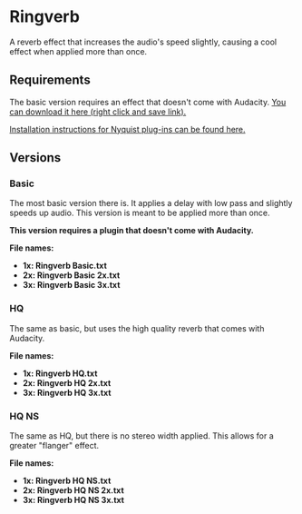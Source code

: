 # Ringverb

A reverb effect that increases the audio's speed slightly, causing a cool effect when applied more than once.

## Requirements

The basic version requires an effect that doesn't come with Audacity. [You can download it here (right click and save link).](http://old.audacityteam.org/nyquist/lpdelay.ny)

[Installation instructions for Nyquist plug-ins can be found here.](https://wiki.audacityteam.org/wiki/Download_Nyquist_Plug-ins#install)

## Versions

### Basic

The most basic version there is. It applies a delay with low pass and slightly speeds up audio. This version is meant to be applied more than once.

**This version requires a plugin that doesn't come with Audacity.**

**File names:**

- **1x: Ringverb Basic.txt**
- **2x: Ringverb Basic 2x.txt**
- **3x: Ringverb Basic 3x.txt**

### HQ

The same as basic, but uses the high quality reverb that comes with Audacity.

**File names:**

- **1x: Ringverb HQ.txt**
- **2x: Ringverb HQ 2x.txt**
- **3x: Ringverb HQ 3x.txt**

### HQ NS

The same as HQ, but there is no stereo width applied. This allows for a greater "flanger" effect.

**File names:**

- **1x: Ringverb HQ NS.txt**
- **2x: Ringverb HQ NS 2x.txt**
- **3x: Ringverb HQ NS 3x.txt**
